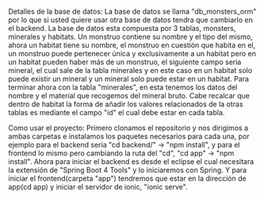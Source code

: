 Detalles de la base de datos:
La base de datos se llama "db_monsters_orm" por lo que si usted quiere usar otra base de datos tendra que cambiarlo en el backend.
La base de datos esta compuesta por 3 tablas, monsters, minerales y habitats. Un monstruo contiene su nombre y el tipo del mismo, ahora un habitat tiene su nombre, el monstruo en cuestión que habita en el, un monstruo puede pertenecer única y exclusivamente a un habitat pero en un habitat pueden haber más de un monstruo, el siguiente campo seria mineral, el cual sale de la tabla minerales y en este caso en un habitat solo puede existir un mineral y un mineral solo puede estar en un habitat. Para terminar ahora con la tabla "minerales", en esta tenemos los datos del nombre y el material que recogemos del mineral bruto.
Cabe recalcar que dentro de habitat la forma de añadir los valores relacionados de la otras tablas es mediante el campo "id" el cual debe estar en cada tabla.

Como usar el proyecto:
Primero clonamos el repositorio y nos dirigimos a ambas carpetas e instalamos los paquetes necesarios para cada una, por ejemplo para el backend seria "cd backend/" -> "npm install", y para el frontend lo mismo pero cambiando la ruta del "cd", "cd app" -> "npm install".
Ahora para iniciar el backend es desde el eclipse el cual necesitara la extensión de "Spring Boot 4 Tools" y lo iniciaremos con Spring. Y para iniciar el frontend(carpeta "app") tendremos que estar en la dirección de app(cd app) y iniciar el servidor de ionic, "ionic serve".
